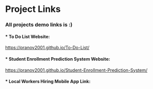 
# Project Links

### All projects demo links is :)

#### * To Do List Website:
https://pranov2001.github.io/To-Do-List/


#### * Student Enrollment Prediction System Website:
https://pranov2001.github.io/Student-Enrollment-Prediction-System/

#### * Local Workers Hiring Mobile App Link:
